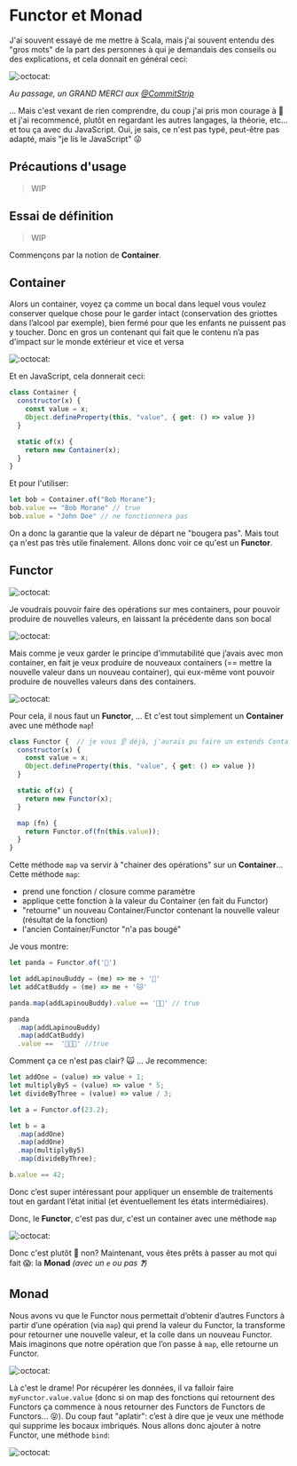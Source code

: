 # Functor et Monad

J'ai souvent essayé de me mettre à Scala, mais j'ai souvent entendu des "gros mots" de la part des personnes à qui je demandais des conseils ou des explications, et cela donnait en général ceci:

![:octocat:](pic/k33g_functional.jpg)

*Au passage, un GRAND MERCI aux [@CommitStrip](https://twitter.com/commitstrip)*

... Mais c'est vexant de rien comprendre, du coup j'ai pris mon courage à 🙌 et j'ai recommencé, plutôt en regardant les autres langages, la théorie, etc... et tou ça avec du JavaScript. Oui, je sais, ce n'est pas typé, peut-être pas adapté, mais "je lis le JavaScript" 😜

## Précautions d'usage

> WIP

## Essai de définition

> WIP

Commençons par la notion de **Container**.

## Container

Alors un container, voyez ça comme un bocal dans lequel vous voulez conserver quelque chose pour le garder intact (conservation des griottes dans l’alcool par exemple), bien fermé pour que les enfants ne puissent pas y toucher. Donc en gros un contenant qui fait que le contenu n’a pas d’impact sur le monde extérieur et vice et versa 

![:octocat:](pic/container.png)

Et en JavaScript, cela donnerait ceci:

```javascript
class Container {
  constructor(x) {
    const value = x;
    Object.defineProperty(this, "value", { get: () => value })
  }

  static of(x) {
    return new Container(x);
  }
}
```

Et pour l'utiliser:
```javascript
let bob = Container.of("Bob Morane");
bob.value == "Bob Morane" // true
bob.value = "John Doe" // ne fonctionnera pas
```

On a donc la garantie que la valeur de départ ne "bougera pas". Mais tout ça n'est pas très utile finalement. Allons donc voir ce qu'est un **Functor**.

## Functor

![:octocat:](pic/functor1.png)

Je voudrais pouvoir faire des opérations sur mes containers, pour pouvoir produire de nouvelles valeurs, en laissant la précédente dans son bocal

![:octocat:](pic/functor2.png)

Mais comme je veux garder le principe d’immutabilité que j’avais avec mon container, en fait je veux produire de nouveaux containers (== mettre la nouvelle valeur dans un nouveau container), qui eux-même vont pouvoir produire de nouvelles valeurs dans des containers.

![:octocat:](pic/functor3.png)

Pour cela, il nous faut un **Functor**, ... Et c'est tout simplement un **Container** avec une méthode `map`!

```javascript
class Functor {  // je vous 👂 déjà, j'aurais pu faire un extends Container, mais je ne suis pas obligé 😜
  constructor(x) {
    const value = x;
    Object.defineProperty(this, "value", { get: () => value }) 
  }

  static of(x) {
    return new Functor(x);
  }

  map (fn) {
    return Functor.of(fn(this.value));
  }
}
```

Cette  méthode `map` va servir à "chainer des opérations" sur un **Container**... 
Cette  méthode `map`:
- prend une fonction / closure comme paramètre
- applique cette fonction à la valeur du Container (en fait du Functor)
- "retourne" un nouveau Container/Functor contenant la nouvelle valeur (résultat de la fonction)
- l'ancien Container/Functor "n'a pas bougé"

Je vous montre:

```javascript
let panda = Functor.of('🐼')

let addLapinouBuddy = (me) => me + '🐰'
let addCatBuddy = (me) => me + '🐱'

panda.map(addLapinouBuddy).value == '🐼🐰' // true

panda
  .map(addLapinouBuddy)
  .map(addCatBuddy)
  .value ==  '🐼🐰🐱' //true
```

Comment ça ce n'est pas clair? 🙀 ... Je recommence:

```javascript
let addOne = (value) => value + 1;
let multiplyBy5 = (value) => value * 5;
let divideByThree = (value) => value / 3;

let a = Functor.of(23.2);

let b = a
  .map(addOne)
  .map(addOne)
  .map(multiplyBy5)
  .map(divideByThree);

b.value == 42;
```

Donc c’est super intéressant pour appliquer un ensemble de traitements tout en gardant l’état initial (et éventuellement les états intermédiaires).

Donc, le **Functor**, c'est pas dur, c'est un container avec une méthode `map`

![:octocat:](pic/functor4.png)

Donc c'est plutôt :tada: non? Maintenant, vous êtes prêts à passer au mot qui fait 😱: la **Monad** *(avec un `e` ou pas ❓)*

## Monad

Nous avons vu que le Functor nous permettait d’obtenir d’autres Functors à partir d’une opération (via `map`) qui prend la valeur du Functor, la transforme pour retourner une nouvelle valeur, et la colle dans un nouveau Functor. Mais imaginons que notre opération que l’on passe à `map`, elle retourne un Functor.

![:octocat:](pic/functor5.png)

Là c'est le drame! Por récupérer les données, il va falloir faire `myFunctor.value.value` (donc si on map des fonctions qui retournent des Functors ça commence à nous retourner des Functors de Functors de Functors... 😝). Du coup faut "aplatir": c’est à dire que je veux une méthode qui supprime les bocaux imbriqués. Nous allons donc ajouter à notre Functor, une méthode `bind`:

![:octocat:](pic/monad1.png)




